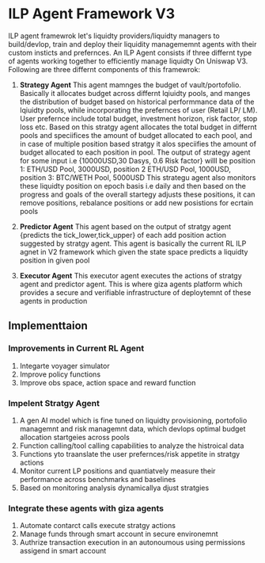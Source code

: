 # ILP Agent Framework V3
ILP agent framewrok let's liquidty providers/liquidty managers  to build/devlop, train and deploy their liquidity managememnt agents with their custom insticts and prefernces. An ILP Agent consists if three differnt type of agents working together to efficiently manage liquidty On Uniswap V3. Following are three differnt components of this framewrok:

1. **Strategy Agent**
This agent mamnges the budget of vault/portofolio. Basically it allocates budget across differnt lqiuidty pools, and manges the distribution of budget based on historical performmance data of the lqiuidty pools, while incorporating the prefernces of user (Retail LP/ LM). User prefernce include total budget, investment horizon, risk factor, stop loss etc. Based on this stratgy agent allocates the total budget in differnt pools and speciifices the amount of budget allocated to each pool, and in case of multiple position based stratgy it alos speciifies the amount of budget allocated to each position in pool. The output of strategy agent for some input i.e {10000USD,30 Dasys, 0.6 Risk factor} willl be position 1: ETH/USD Pool, 3000USD, position 2 ETH/USD Pool, 1000USD, position 3: BTC/WETH Pool, 5000USD
This strategu agent also monitors these liquidty position on epoch basis i.e daily and then based on the progress and goals of the overall startegy adjusts these positions, it can remove positions, rebalance positions or add new posistions for ecrtain pools
2. **Predictor Agent**
This agent based on the output of stratgy agent {predicts the tick_lower,tick_upper} of each add position action suggested by stratgy agent. This agent is basically the current RL ILP agnet in V2 framework which given the state space predicts a liquidty position in given pool

3. **Executor Agent**
This executor agent executes the actions of stratgy agent and predictor agent. This is where giza agents platform which provides a secure and verifiable infrastructure of deploytemnt of these agents in production

## Implementtaion

### Improvements in Current RL Agent
1. Integarte voyager simulator
2. Improve policy functions
3. Improve obs space, action space and reward function

### Impelent Stratgy Agent
1. A gen AI model which is fine tuned on liquidty provisioning, portofolio managemnt and risk managemnt data, which devlops optimal budget allocation startgeies across pools
2. Function calling/tool calling capabilities to analyze the histroical data
3. Functions yto traanslate the user prefernces/risk appetite in stratgy actions
4. Monitor current LP positions and quantiatvely measure their performance across benchmarks and baselines
5. Based on monitoring analysis dynamicallya djust stratgies

### Integrate these agents with giza agents
1. Automate contarct calls execute stratgy actions
2. Manage funds through smart account in secure environemnt
3. Authrize transaction execution in an autonoumous using permissions assigend in smart account


